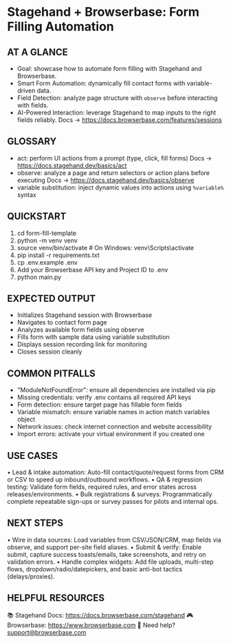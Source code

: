 # Stagehand + Browserbase: Form Filling Automation

## AT A GLANCE
- Goal: showcase how to automate form filling with Stagehand and Browserbase.
- Smart Form Automation: dynamically fill contact forms with variable-driven data.
- Field Detection: analyze page structure with `observe` before interacting with fields.
- AI-Powered Interaction: leverage Stagehand to map inputs to the right fields reliably.
  Docs → https://docs.browserbase.com/features/sessions

## GLOSSARY
- act: perform UI actions from a prompt (type, click, fill forms)
  Docs → https://docs.stagehand.dev/basics/act
- observe: analyze a page and return selectors or action plans before executing
  Docs → https://docs.stagehand.dev/basics/observe
- variable substitution: inject dynamic values into actions using `%variable%` syntax

## QUICKSTART
 1) cd form-fill-template
 2) python -m venv venv
 3) source venv/bin/activate  # On Windows: venv\Scripts\activate
 4) pip install -r requirements.txt
 5) cp .env.example .env
 6) Add your Browserbase API key and Project ID to .env
 7) python main.py

## EXPECTED OUTPUT
- Initializes Stagehand session with Browserbase
- Navigates to contact form page
- Analyzes available form fields using observe
- Fills form with sample data using variable substitution
- Displays session recording link for monitoring
- Closes session cleanly

## COMMON PITFALLS
- "ModuleNotFoundError": ensure all dependencies are installed via pip
- Missing credentials: verify .env contains all required API keys
- Form detection: ensure target page has fillable form fields
- Variable mismatch: ensure variable names in action match variables object
- Network issues: check internet connection and website accessibility
- Import errors: activate your virtual environment if you created one

## USE CASES
• Lead & intake automation: Auto-fill contact/quote/request forms from CRM or CSV to speed up inbound/outbound workflows.
• QA & regression testing: Validate form fields, required rules, and error states across releases/environments.
• Bulk registrations & surveys: Programmatically complete repeatable sign-ups or survey passes for pilots and internal ops.

## NEXT STEPS
• Wire in data sources: Load variables from CSV/JSON/CRM, map fields via observe, and support per-site field aliases.
• Submit & verify: Enable submit, capture success toasts/emails, take screenshots, and retry on validation errors.
• Handle complex widgets: Add file uploads, multi-step flows, dropdown/radio/datepickers, and basic anti-bot tactics (delays/proxies).

## HELPFUL RESOURCES
📚 Stagehand Docs:     https://docs.browserbase.com/stagehand
🎮 Browserbase:        https://www.browserbase.com
📧 Need help?          support@browserbase.com

